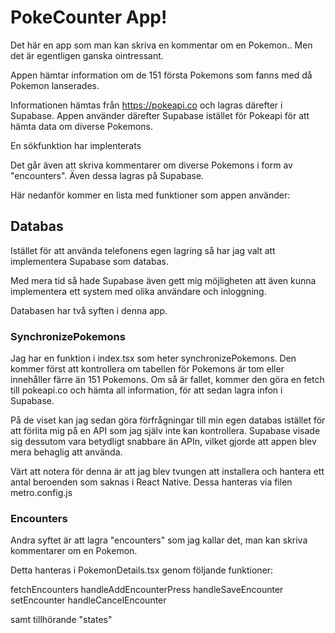 # PokeCounter App!

Det här en app som man kan skriva en kommentar om en Pokemon..
Men det är egentligen ganska ointressant.

Appen hämtar information om de 151 första Pokemons som fanns med då Pokemon lanserades.

Informationen hämtas från https://pokeapi.co och lagras därefter i Supabase.
Appen använder därefter Supabase istället för Pokeapi för att hämta data om diverse Pokemons.

En sökfunktion har implenterats

Det går även att skriva kommentarer om diverse Pokemons i form av "encounters".
Även dessa lagras på Supabase.

Här nedanför kommer en lista med funktioner som appen använder:

## Databas

Istället för att använda telefonens egen lagring så har jag valt att implementera Supabase som databas.

Med mera tid så hade Supabase även gett mig möjligheten att även kunna implementera ett system med olika användare och inloggning.

Databasen har två syften i denna app.

### SynchronizePokemons

Jag har en funktion i index.tsx som heter synchronizePokemons.
Den kommer först att kontrollera om tabellen för Pokemons är tom eller innehåller färre än 151 Pokemons.
Om så är fallet, kommer den göra en fetch till pokeapi.co och hämta all information, för att sedan lagra infon i Supabase.

På de viset kan jag sedan göra förfrågningar till min egen databas istället för att förlita mig på en API som jag själv inte kan kontrollera.
Supabase visade sig dessutom vara betydligt snabbare än APIn, vilket gjorde att appen blev mera behaglig att använda.

Värt att notera för denna är att jag blev tvungen att installera och hantera ett antal beroenden som saknas i React Native.
Dessa hanteras via filen metro.config.js

### Encounters

Andra syftet är att lagra "encounters" som jag kallar det, man kan skriva kommentarer om en Pokemon.

Detta hanteras i PokemonDetails.tsx genom följande funktioner:

fetchEncounters
handleAddEncounterPress
handleSaveEncounter
setEncounter
handleCancelEncounter

samt tillhörande "states"
